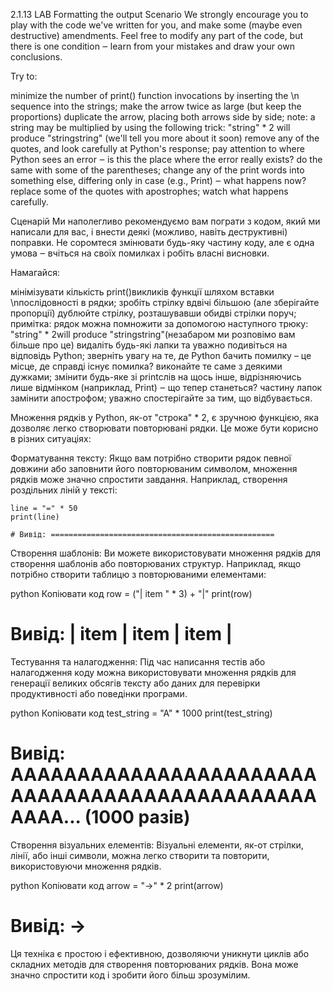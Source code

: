 2.1.13   LAB   Formatting the output
Scenario
We strongly encourage you to play with the code we've written for you, and make some (maybe even destructive) amendments. Feel free to modify any part of the code, but there is one condition ‒ learn from your mistakes and draw your own conclusions.

Try to:

minimize the number of print() function invocations by inserting the \n sequence into the strings;
make the arrow twice as large (but keep the proportions)
duplicate the arrow, placing both arrows side by side; note: a string may be multiplied by using the following trick: "string" * 2 will produce "stringstring" (we'll tell you more about it soon)
remove any of the quotes, and look carefully at Python's response; pay attention to where Python sees an error ‒ is this the place where the error really exists?
do the same with some of the parentheses;
change any of the print words into something else, differing only in case (e.g., Print) ‒ what happens now?
replace some of the quotes with apostrophes; watch what happens carefully.

Сценарій
Ми наполегливо рекомендуємо вам пограти з кодом, який ми написали для вас, і внести деякі (можливо, навіть деструктивні) поправки. Не соромтеся змінювати будь-яку частину коду, але є одна умова ‒ вчіться на своїх помилках і робіть власні висновки.

Намагайся:

мінімізувати кількість print()викликів функції шляхом вставки \nпослідовності в рядки;
зробіть стрілку вдвічі більшою (але зберігайте пропорції)
дублюйте стрілку, розташувавши обидві стрілки поруч; примітка: рядок можна помножити за допомогою наступного трюку: "string" * 2will produce "stringstring"(незабаром ми розповімо вам більше про це)
видаліть будь-які лапки та уважно подивіться на відповідь Python; зверніть увагу на те, де Python бачить помилку – це місце, де справді існує помилка?
виконайте те саме з деякими дужками;
змінити будь-яке зі printслів на щось інше, відрізняючись лише відмінком (наприклад, Print) ‒ що тепер станеться?
частину лапок замінити апострофом; уважно спостерігайте за тим, що відбувається.

Множення рядків у Python, як-от "строка" * 2, є зручною функцією, яка дозволяє легко створювати повторювані рядки. Це може бути корисно в різних ситуаціях:

Форматування тексту: Якщо вам потрібно створити рядок певної довжини або заповнити його повторюваним символом, множення рядків може значно спростити завдання. Наприклад, створення роздільних ліній у тексті:

```
line = "=" * 50
print(line)
```

```# Вивід: ==================================================```

Створення шаблонів: Ви можете використовувати множення рядків для створення шаблонів або повторюваних структур. Наприклад, якщо потрібно створити таблицю з повторюваними елементами:

python
Копіювати код
row = ("| item " * 3) + "|"
print(row)
# Вивід: | item | item | item |
Тестування та налагодження: Під час написання тестів або налагодження коду можна використовувати множення рядків для генерації великих обсягів тексту або даних для перевірки продуктивності або поведінки програми.

python
Копіювати код
test_string = "A" * 1000
print(test_string)
# Вивід: AAAAAAAAAAAAAAAAAAAAAAAAAAAAAAAAAAAAAAAAAAAAAAAAAA... (1000 разів)
Створення візуальних елементів: Візуальні елементи, як-от стрілки, лінії, або інші символи, можна легко створити та повторити, використовуючи множення рядків.

python
Копіювати код
arrow = "→" * 2
print(arrow)
# Вивід: →
Ця техніка є простою і ефективною, дозволяючи уникнути циклів або складних методів для створення повторюваних рядків. Вона може значно спростити код і зробити його більш зрозумілим.